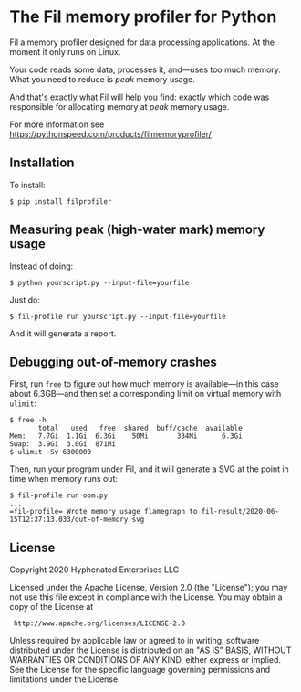 # The Fil memory profiler for Python

Fil a memory profiler designed for data processing applications.
At the moment it only runs on Linux.

Your code reads some data, processes it, and—uses too much memory.
What you need to reduce is _peak_ memory usage.

And that's exactly what Fil will help you find: exactly which code was responsible for allocating memory at _peak_ memory usage.

For more information see https://pythonspeed.com/products/filmemoryprofiler/

## Installation

To install:

```
$ pip install filprofiler
```

## Measuring peak (high-water mark) memory usage

Instead of doing:

```
$ python yourscript.py --input-file=yourfile
```

Just do:

```
$ fil-profile run yourscript.py --input-file=yourfile
```

And it will generate a report.

## Debugging out-of-memory crashes

First, run `free` to figure out how much memory is available—in this case about 6.3GB—and then set a corresponding limit on virtual memory with `ulimit`:

```shell
$ free -h
       total   used   free  shared  buff/cache  available
Mem:   7.7Gi  1.1Gi  6.3Gi    50Mi       334Mi      6.3Gi
Swap:  3.9Gi  3.0Gi  871Mi
$ ulimit -Sv 6300000
```

Then, run your program under Fil, and it will generate a SVG at the point in time when memory runs out:

```shell
$ fil-profile run oom.py 
...
=fil-profile= Wrote memory usage flamegraph to fil-result/2020-06-15T12:37:13.033/out-of-memory.svg
```

## License

Copyright 2020 Hyphenated Enterprises LLC

Licensed under the Apache License, Version 2.0 (the "License");
you may not use this file except in compliance with the License.
You may obtain a copy of the License at

     http://www.apache.org/licenses/LICENSE-2.0

Unless required by applicable law or agreed to in writing, software
distributed under the License is distributed on an "AS IS" BASIS,
WITHOUT WARRANTIES OR CONDITIONS OF ANY KIND, either express or implied.
See the License for the specific language governing permissions and
limitations under the License.
